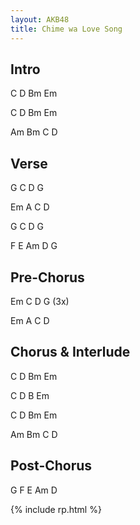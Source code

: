 ```yaml
---
layout: AKB48
title: Chime wa Love Song
---
```

## Intro 
C D Bm Em 

C D Bm Em 

Am Bm C D 

## Verse 
G C D G 

Em A C D 

G C D G 

F E Am D G 

## Pre-Chorus 
Em C D G (3x) 

Em A C D 

## Chorus & Interlude 
C D Bm Em 

C D B Em 

C D Bm Em 

Am Bm C D 

## Post-Chorus 
G F E Am D 

{% include rp.html %}
